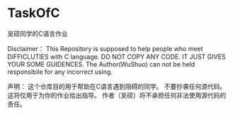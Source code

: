 # TaskOfC
吴硕同学的C语言作业

Disclaimer：
This Repository is supposed to help people who meet DIFFICLUTIES with C language.
DO NOT COPY ANY CODE.
IT JUST GIVES YOUR SOME GUIDENCES.
The Author(WuShuo) can not be held responsibile for any incorrect using.

声明：
这个仓库目的用于帮助在C语言遇到阻碍的同学。
不要抄袭任何源代码。
这将仅用于为你的作业给出指导。
作者（吴硕）将不承担任何非法使用源代码的责任。
